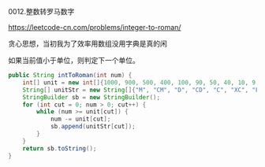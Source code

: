0012.整数转罗马数字

https://leetcode-cn.com/problems/integer-to-roman/

贪心思想，当初我为了效率用数组没用字典是真的闲

如果当前值小于单位，则判定下一个单位。

```java
public String intToRoman(int num) {
    int[] unit = new int[]{1000, 900, 500, 400, 100, 90, 50, 40, 10, 9, 5, 4, 1};
    String[] unitStr = new String[]{"M", "CM", "D", "CD", "C", "XC", "L", "XL", "X", "IX", "V", "IV", "I"};
    StringBuilder sb = new StringBuilder();
    for (int cut = 0; num > 0; cut++) {
        while (num >= unit[cut]) {
            num -= unit[cut];
            sb.append(unitStr[cut]);
        }
    }
    return sb.toString();
}
```

